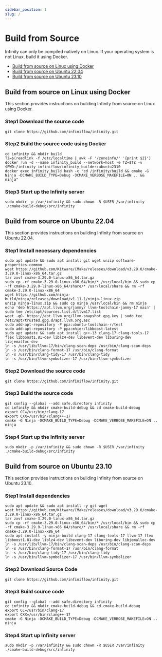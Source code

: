 ```yaml
---
sidebar_position: 1
slug: /
---
```


# Build from Source

Infinity can only be compiled natively on Linux. If your operating system is not Linux, build it using Docker.

- [Build from source on Linux using Docker](#build-from-source-on-linux-using-docker)
- [Build from source on Ubuntu 22.04](#build-from-source-on-ubuntu-2204)
- [Build from source on Ubuntu 23.10](#build-from-source-on-ubuntu-2310)

## Build from source on Linux using Docker

This section provides instructions on building Infinity from source on Linux using Docker.

### Step1 Download the source code

```shell
git clone https://github.com/infiniflow/infinity.git
```

### Step2 Build the source code using Docker

```shell
cd infinity && mkdir build
TZ=$(readlink -f /etc/localtime | awk -F '/zoneinfo/' '{print $2}')
docker run -d --name infinity_build --network=host -e TZ=$TZ -v $PWD:/infinity infiniflow/infinity_builder:ubuntu2310
docker exec infinity_build bash -c "cd /infinity/build && cmake -G Ninja -DCMAKE_BUILD_TYPE=Debug -DCMAKE_VERBOSE_MAKEFILE=ON .. && ninja"
```

### Step3 Start up the Infinity server

```shell
sudo mkdir -p /var/infinity && sudo chown -R $USER /var/infinity
./cmake-build-debug/src/infinity
```

## Build from source on Ubuntu 22.04

This section provides instructions on building Infinity from source on Ubuntu 22.04.

### Step1 Install necessary dependencies

```shell
sudo apt update && sudo apt install git wget unzip software-properties-common
wget https://github.com/Kitware/CMake/releases/download/v3.29.0/cmake-3.29.0-linux-x86_64.tar.gz
tar zxvf cmake-3.29.0-linux-x86_64.tar.gz
sudo cp -rf cmake-3.29.0-linux-x86_64/bin/* /usr/local/bin && sudo cp -rf cmake-3.29.0-linux-x86_64/share/* /usr/local/share && rm -rf cmake-3.29.0-linux-x86_64
wget https://github.com/ninja-build/ninja/releases/download/v1.11.1/ninja-linux.zip
unzip ninja-linux.zip && sudo cp ninja /usr/local/bin && rm ninja
echo 'deb https://apt.llvm.org/jammy/ llvm-toolchain-jammy-17 main' | sudo tee /etc/apt/sources.list.d/llvm17.list
wget -qO- https://apt.llvm.org/llvm-snapshot.gpg.key | sudo tee /etc/apt/trusted.gpg.d/apt.llvm.org.asc
sudo add-apt-repository -P ppa:ubuntu-toolchain-r/test
sudo add-apt-repository -P ppa:mhier/libboost-latest
sudo apt update && sudo apt install g++-13 clang-17 clang-tools-17 flex libboost1.81-dev liblz4-dev libevent-dev liburing-dev libjemalloc-dev
ln -s /usr/lib/llvm-17/bin/clang-scan-deps /usr/bin/clang-scan-deps
ln -s /usr/bin/clang-format-17 /usr/bin/clang-format
ln -s /usr/bin/clang-tidy-17 /usr/bin/clang-tidy
ln -s /usr/bin/llvm-symbolizer-17 /usr/bin/llvm-symbolizer
```

### Step2 Download the source code

```shell
git clone https://github.com/infiniflow/infinity.git
```

### Step3 Build the source code

```shell
git config --global --add safe.directory infinity
cd infinity && mkdir cmake-build-debug && cd cmake-build-debug
export CC=/usr/bin/clang-17
export CXX=/usr/bin/clang++-17
cmake -G Ninja -DCMAKE_BUILD_TYPE=Debug -DCMAKE_VERBOSE_MAKEFILE=ON ..
ninja
```

### Step4 Start up the Infinity server

```shell
sudo mkdir -p /var/infinity && sudo chown -R $USER /var/infinity
./cmake-build-debug/src/infinity
```


## Build from source on Ubuntu 23.10

This section provides instructions on building Infinity from source on Ubuntu 23.10.

### Step1 Install dependencies

```shell
sudo apt update && sudo apt install -y git wget
wget https://github.com/Kitware/CMake/releases/download/v3.29.0/cmake-3.29.0-linux-x86_64.tar.gz
tar zxvf cmake-3.29.0-linux-x86_64.tar.gz
sudo cp -rf cmake-3.29.0-linux-x86_64/bin/* /usr/local/bin && sudo cp -rf cmake-3.29.0-linux-x86_64/share/* /usr/local/share && rm -rf cmake-3.29.0-linux-x86_64
sudo apt install -y ninja-build clang-17 clang-tools-17 llvm-17 flex libboost1.81-dev liblz4-dev libevent-dev liburing-dev libjemalloc-dev
ln -s /usr/lib/llvm-17/bin/clang-scan-deps /usr/bin/clang-scan-deps
ln -s /usr/bin/clang-format-17 /usr/bin/clang-format
ln -s /usr/bin/clang-tidy-17 /usr/bin/clang-tidy
ln -s /usr/bin/llvm-symbolizer-17 /usr/bin/llvm-symbolizer
```

### Step2 Download Source Code

```shell
git clone https://github.com/infiniflow/infinity.git
```

### Step3 Build source code

```shell
git config --global --add safe.directory infinity
cd infinity && mkdir cmake-build-debug && cd cmake-build-debug
export CC=/usr/bin/clang-17
export CXX=/usr/bin/clang++-17
cmake -G Ninja -DCMAKE_BUILD_TYPE=Debug -DCMAKE_VERBOSE_MAKEFILE=ON ..
ninja
```

### Step4 Start up Infinity server

```shell
sudo mkdir -p /var/infinity && sudo chown -R $USER /var/infinity
./cmake-build-debug/src/infinity
```
